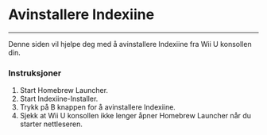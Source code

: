 # Avinstallere Indexiine
---
Denne siden vil hjelpe deg med å avinstallere Indexiine fra Wii U konsollen din.

### Instruksjoner

1. Start Homebrew Launcher.
1. Start Indexiine-Installer.
1. Trykk på B knappen for å avinstallere Indexiine.
1. Sjekk at Wii U konsollen ikke lenger åpner Homebrew Launcher når du starter nettleseren.
